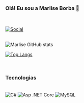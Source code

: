 ### Olá! Eu sou a Marlise Borba 👋

<br>

[![Social](https://img.shields.io/badge/LinkedIn-0077B5?style=for-the-badge&logo=linkedin&logoColor=white)](https://www.linkedin.com/in/marlise-borba/)
<br><br>

![Marlise GitHub stats](https://github-readme-stats.vercel.app/api?username=marliseborba&theme=jolly&show_icons=true&&hide=stars&bg_color=00000000)

[![Top Langs](https://github-readme-stats.vercel.app/api/top-langs/?username=marliseborba&theme=jolly&bg_color=00000000&layout=compact)](https://github.com/marliseborba/github-readme-stats)

<br>

### Tecnologias

<div style="display: inline_block"><br/>
<img align="center" alt="C#" src="https://img.shields.io/badge/C%23-239120?style=for-the-badge&logo=c-sharp&logoColor=white" />
<img align="center" alt="Asp .NET Core" src="https://img.shields.io/badge/ASP.NET Core-5C2D91?style=for-the-badge&logo=.net&logoColor=white" />
<img align="center" alt="MySQL" src="https://img.shields.io/badge/MySQL-005C84?style=for-the-badge&logo=mysql&logoColor=white" />

</div>

<!--
**marliseborba/marliseborba** is a ✨ _special_ ✨ repository because its `README.md` (this file) appears on your GitHub profile.

Here are some ideas to get you started:

- 🔭 I’m currently working on ...
- 🌱 I’m currently learning ...
- 👯 I’m looking to collaborate on ...
- 🤔 I’m looking for help with ...
- 💬 Ask me about ...
- 📫 How to reach me: ...
- 😄 Pronouns: ...
- ⚡ Fun fact: ...
-->
